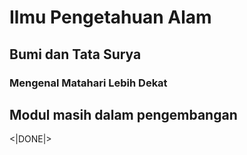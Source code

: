 # Ilmu Pengetahuan Alam
## Bumi dan Tata Surya  
### Mengenal Matahari Lebih Dekat  

## Modul masih dalam pengembangan

<|DONE|>

